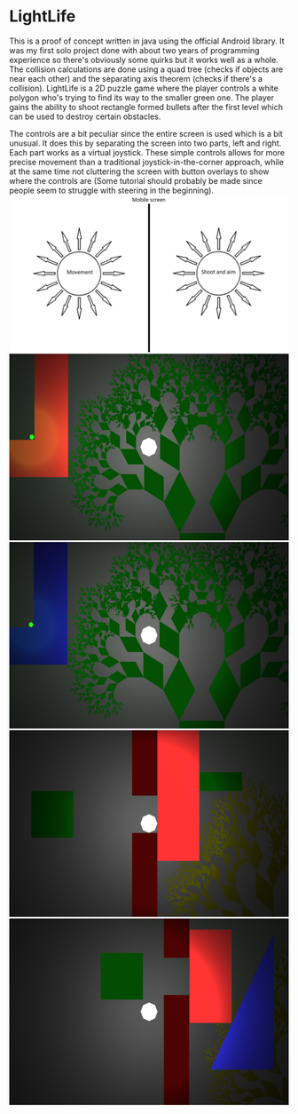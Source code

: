 # LightLife
This is a proof of concept written in java using the official Android library. It was my first solo project done with about two years of programming experience so there's obviously some quirks but it works well as a whole. The collision calculations are done using a quad tree (checks if objects are near each other) and the separating axis theorem (checks if there's a collision). LightLife is a 2D puzzle game where the player controls a white polygon who's trying to find its way to the smaller green one. The player gains the ability to shoot rectangle formed bullets after the first level which can be used to destroy certain obstacles.

The controls are a bit peculiar since the entire screen is used which is a bit unusual. It does this by separating the screen into two parts, left and right. Each part works as a virtual joystick. These simple controls allows for more precise movement than a traditional joystick-in-the-corner approach, while at the same time not cluttering the screen with button overlays to show where the controls are (Some tutorial should probably be made since people seem to struggle with steering in the beginning). 
![Control illustration](https://raw.githubusercontent.com/Neshri/LightLife/master/desc.png)
![In game screen](https://raw.githubusercontent.com/Neshri/LightLife/master/workspace/2DLightLife/res/drawable-hdpi/level_one.png)
![In game screen](https://raw.githubusercontent.com/Neshri/LightLife/master/workspace/2DLightLife/res/drawable-hdpi/level_two.png)
![In game screen](https://raw.githubusercontent.com/Neshri/LightLife/master/workspace/2DLightLife/res/drawable-hdpi/level_three.png)
![In game screen](https://raw.githubusercontent.com/Neshri/LightLife/master/workspace/2DLightLife/res/drawable-hdpi/level_four.png)
